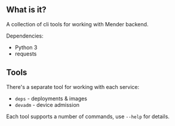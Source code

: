 ## What is it?

A collection of cli tools for working with Mender backend.

Dependencies:
- Python 3
- requests

## Tools

There's a separate tool for working with each service:

- `deps` - deployments & images
- `devadm` - device admission

Each tool supports a number of commands, use `--help` for details.
